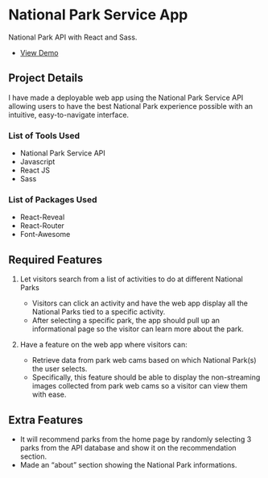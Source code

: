 # National Park Service App
National Park API with React and Sass.

- [View Demo](https://jameshan2002.github.io/national-park-service-app/)


## Project Details
I have made a deployable web app using the National Park Service API allowing users to have the best National Park experience possible with an intuitive, easy-to-navigate interface.



### List of Tools Used
- National Park Service API
- Javascript
- React JS
- Sass



### List of Packages Used
- React-Reveal
- React-Router
- Font-Awesome



## Required Features
1. Let visitors search from a list of activities to do at different National Parks
   - Visitors can click an activity and have the web app display all the National Parks tied to a specific activity.
   - After selecting a specific park, the app should pull up an informational page so the visitor can learn more about the park.

2. Have a feature on the web app where visitors can: 
   - Retrieve data from park web cams based on which National Park(s) the user selects. 
   - Specifically, this feature should be able to display the non-streaming images collected from park web cams so a visitor can view them with ease.



## Extra Features
- It will recommend parks from the home page by randomly selecting 3 parks from the API database and show it on the recommendation section.
- Made an “about” section showing the National Park informations.
